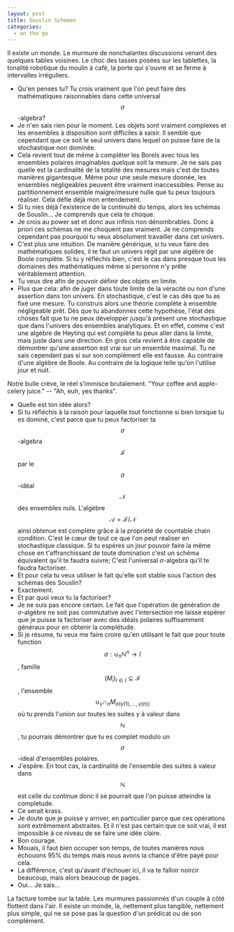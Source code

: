 ```yaml
---
layout: post
title: Souslin Schemes
categories:
  - on the go
---
```


Il existe un monde.
Le murmure de nonchalantes discussions venant des quelques tables voisines.
Le choc des tasses posées sur les tablettes, la tonalité robotique du moulin à café, la porte qui s'ouvre et se ferme à intervalles irréguliers.

- Qu'en penses tu?
Tu crois vraiment que l'on peut faire des mathématiques raisonnables dans cette universal $$\sigma$$-algebra?
- Je n'en sais rien pour le moment.
Les objets sont vraiment complexes et les ensembles à disposition sont difficiles à saisir.
Il semble que cependant que ce soit le seul univers dans lequel on puisse faire de la stochastique non dominée.
- Cela revient tout de même à compléter les Borels avec tous les ensembles polaires imaginables quelque soit la mesure.
Je ne sais pas quelle est la cardinalité de la totalité des mesures mais c'est de toutes manières gigantesque.
Même pour une seule mesure donnée, les ensembles négligeables peuvent être vraiment inaccessibles.
Pense au partitionnement ensemble maigre/mesure nulle que tu peux toujours réaliser.
Cela défie déjà mon entendement.
- Si tu nies déjà l'existence de la continuité du temps, alors les schémas de Souslin...
Je comprends que cela te choque.
- Je crois au power set et donc aux infinis non dénombrables.
Donc à priori ces schémas ne me choquent pas vraiment.
Je ne comprends cependant pas pourquoi tu veux absolument travailler dans cet univers.
- C'est plus une intuition.
De manière générique, si tu veux faire des mathématiques solides, il te faut un univers régit par une algèbre de Boole complète.
Si tu y réfléchis bien, c'est le cas dans presque tous les domaines des mathématiques même si personne n'y prête véritablement attention.
- Tu veux dire afin de pouvoir définir des objets en limite.
- Plus que cela: afin de juger dans toute limite de la véracité ou non d'une assertion dans ton univers.
En stochastique, c'est le cas dès que tu as fixé une mesure.
Tu construis alors une théorie complète à ensemble négligeable prêt.
Dès que tu abandonnes cette hypothèse, l'état des choses fait que tu ne peux développer jusqu'à présent une stochastique que dans l'univers des ensembles analytiques.
Et en effet, comme c'est une algèbre de Heyting qui est complète tu peux aller dans la limite, mais juste dans une direction.
En gros cela revient à être capable de démontrer qu'une assertion est vrai sur un ensemble maximal.
Tu ne sais cependant pas si sur son complément elle est fausse.
Au contraire d'une algèbre de Boole.
Au contraire de la logique telle qu'on l'utilise jour et nuit.

Notre bulle crève, le réel s'immisce brutalement.
"Your coffee and apple-celery juice." -- "Ah, euh, yes thanks".

- Quelle est ton idée alors?
- Si tu réfléchis à la raison pour laquelle tout fonctionne si bien lorsque tu es dominé, c'est parce que tu peux factoriser ta $$\sigma$$-algebra $$\mathcal{F}$$ par le $$\sigma$$-idéal $$\mathcal{N}$$ des ensembles nuls.
L'algèbre $$\mathcal{A}=\mathcal{F}/\mathcal{N}$$ ainsi obtenue est complète grâce à la propriété de countable chain condition.
C'est le cœur de tout ce que l'on peut réaliser en stochastique classique.
Si tu espères un jour pouvoir faire la même chose en t'affranchissant de toute domination c'est un schéma équivalent qu'il te faudra suivre;
C'est l'universal $\sigma$-algebra qu'il te faudra factoriser.
- Et pour cela tu veux utiliser le fait qu'elle soit stable sous l'action des schémas des Souslin?
- Exactement.
- Et par quoi veux tu la factoriser?
- Je ne suis pas encore certain.
Le fait que l'opération de génération de $\sigma$-algèbre ne soit pas commutative avec l'intersection me laisse espérer que je puisse la factoriser avec des idéals polaires suffisamment généraux pour en obtenir la complétude.
- Si je résume, tu veux me faire croire qu'en utilisant le fait que pour toute function $$\sigma:\cup_n \mathbb{N}^n\to I$$, famille $$(M_i)_{i\in I}\subseteq \mathcal{F}$$, l'ensemble $$\cup_{\gamma}\cap_n M_{\sigma(\gamma(1),\ldots,\gamma(n))}$$ où tu prends l'union sur toutes les suites $\gamma$ à valeur dans $$\mathbb{N}$$, tu pourrais démontrer que tu es complet modulo un $$\sigma$$-ideal d'ensembles polaires.
- J'espère.
En tout cas, la cardinalité de l'ensemble des suites à valeur dans $$\mathbb{N}$$ est celle du continue donc il se pourrait que l'on puisse atteindre la completude.
- Ce serait krass.
- Je doute que je puisse y arriver, en particulier parce que ces opérations sont extrêmement abstraites.
Et il n'est pas certain que ce soit vrai, il est impossible à ce niveau de se faire une idée claire.
- Bon courage.
- Mouais, il faut bien occuper son temps, de toutes manières nous échouons 95% du temps mais nous avons la chance d'être payé pour cela.
- La différence, c'est qu'avant d'échouer ici, il va te falloir noircir beaucoup, mais alors beaucoup de pages.
- Oui... Je sais...

La facture tombe sur la table.
Les murmures passionnés d'un couple à côté flottent dans l'air.
Il existe un monde, là, nettement plus tangible, nettement plus simple, qui ne se pose pas la question d'un prédicat ou de son complément.
